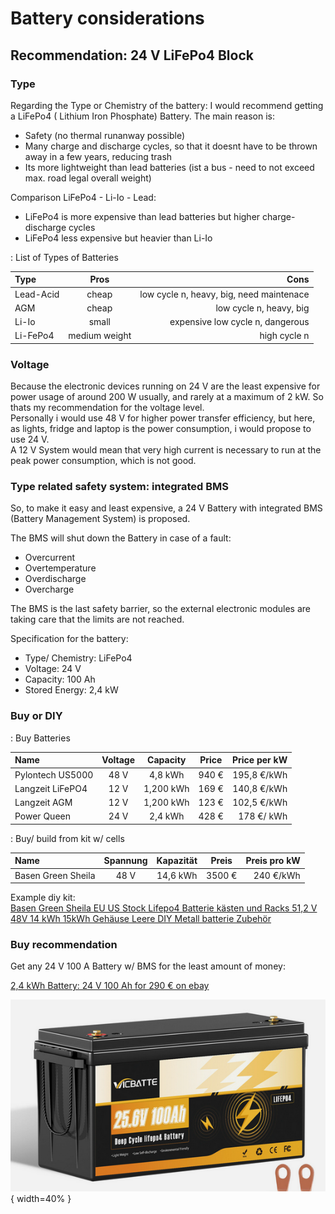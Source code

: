 # Battery considerations

## Recommendation: 24 V LiFePo4 Block

### Type

Regarding the Type or Chemistry of the battery: I would recommend getting a LiFePo4 ( Lithium Iron Phosphate) Battery. The main reason is:  

* Safety (no thermal runanway possible)
* Many charge and discharge cycles, so that it doesnt have to be thrown away in a few years, reducing trash
* Its more lightweight than lead batteries (ist a bus - need to not exceed max. road legal overall weight)

Comparison LiFePo4 - Li-Io - Lead:
  
* LiFePo4 is more expensive than lead batteries but higher charge-discharge cycles
* LiFePo4 less expensive but heavier than Li-Io
  
: List of Types of Batteries

| Type    | Pros | Cons | 
| :-------- | :-------: | -------: |
| Lead-Acid | cheap   | low cycle n, heavy, big, need maintenace |
| AGM | cheap   | low cycle n, heavy, big |
| Li-Io | small   | expensive low cycle n, dangerous |
| Li-FePo4 | medium weight | high cycle n |

### Voltage 

Because the electronic devices running on 24 V are the least expensive for power usage of around 200 W usually, and rarely at a maximum of 2 kW. So thats my recommendation for the voltage level.  
Personally i would use 48 V for higher power transfer efficiency, but here, as lights, fridge and laptop is the power consumption, i would propose to use 24 V.  
A 12 V System would mean that very high current is necessary to run at the peak power consumption, which is not good.  

### Type related safety system: integrated BMS

So, to make it easy and least expensive, a 24 V Battery with integrated BMS (Battery Management System) is proposed.  

The BMS will shut down the Battery in case of a fault:  
* Overcurrent
* Overtemperature
* Overdischarge
* Overcharge

The BMS is the last safety barrier, so the external electronic modules are taking care that the limits are not reached.  

Specification for the battery:

* Type/ Chemistry: LiFePo4
* Voltage: 24 V
* Capacity: 100 Ah
* Stored Energy: 2,4 kW

### Buy or DIY

: Buy Batteries

| Name    | Voltage | Capacity | Price | Price per kW|
| :-------- | :-------: | :--------: | :-------: | -------: |
| Pylontech US5000  | 48 V    | 4,8 kWh | 940 € |195,8 €/kWh|
| Langzeit LiFePO4 | 12 V | 1,200 kWh | 169 € |140,8 €/kWh |
| Langzeit AGM | 12 V | 1,200 kWh | 123 € |102,5 €/kWh | 
| Power Queen | 24 V | 2,4 kWh | 428 € | 178 €/ kWh|

: Buy/ build from kit w/ cells

| Name    | Spannung | Kapazität | Preis | Preis pro kW|
| :-------- | :-------: | :--------: | :-------: | -------: |
| Basen Green Sheila  | 48 V    | 14,6 kWh | 3500 € |240 €/kWh|S

Example diy kit:  
[Basen Green Sheila EU US Stock Lifepo4 Batterie kästen und Racks 51,2 V 48V 14 kWh 15kWh Gehäuse Leere DIY Metall batterie Zubehör](https://www.alibaba.com/product-detail/basen-greenline-battery-EU-stock-51_1601147027430.html?spm=a2747.product_manager.0.0.186e71d2fLaq6V)


### Buy recommendation

Get any 24 V 100 A Battery w/ BMS for the least amount of money:

[2,4 kWh Battery: 24 V 100 Ah for 290 € on ebay](https://www.ebay.de/itm/186835534523?chn=ps&_ul=DE&norover=1&mkevt=1&mkrid=707-166974-037691-2&mkcid=2&mkscid=101&itemid=186835534523&targetid=2304343365564&device=c&mktype=pla&googleloc=9042565&poi=&campaignid=22015718122&mkgroupid=171943768477&rlsatarget=pla-2304343365564&abcId=10132300&merchantid=5511696169&geoid=9042565&gad_source=1&gclid=CjwKCAiAt4C-BhBcEiwA8Kp0CSqFjO1vNmWwdxwRT4lMIWqcm1ZeTn9IZsmLYMhWQ5fsrWqEPpypuRoCMh8QAvD_BwE)

![battery](images/battery.png "battery"){ width=40% }

